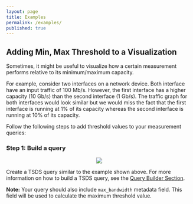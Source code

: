 ```yaml
---
layout: page
title: Examples
permalink: /examples/
published: true
---
```



## Adding Min, Max Threshold to a Visualization
Sometimes, it might be useful to visualize how a certain measurement performs relative to its minimum/maximum capacity. 

For example, consider two interfaces on a network device. Both interface have an input traffic of 100 Mb/s. However, the first interface has a higher capacity (10 Gb/s) than the second interface (1 Gb/s). The traffic graph for both interfaces would look similar but we would miss the fact that the first interface is running at 1% of its capacity whereas the second interface is running at 10% of its capacity.

Follow the following steps to add threshold values to your measurement queries:

### Step 1: Build a query

<p align="center"><img src="{{ "/assets/img/max-threshold-query.png" | relative_url }}"/></p>

Create a TSDS query similar to the example shown above. For more information on how to build a TSDS query, see the [Query Builder Section](https://globalnoc.github.io/tsds-grafana/query/).

**Note:** Your query should also include `max_bandwidth` metadata field. This field will be used to calculate the maximum threshold value.